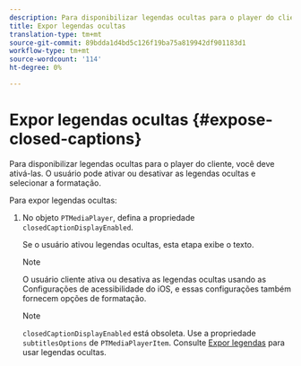 ```yaml
---
description: Para disponibilizar legendas ocultas para o player do cliente, você deve ativá-las. O usuário pode ativar ou desativar as legendas ocultas e selecionar a formatação.
title: Expor legendas ocultas
translation-type: tm+mt
source-git-commit: 89bdda1d4bd5c126f19ba75a819942df901183d1
workflow-type: tm+mt
source-wordcount: '114'
ht-degree: 0%

---
```



# Expor legendas ocultas {#expose-closed-captions}

Para disponibilizar legendas ocultas para o player do cliente, você deve ativá-las. O usuário pode ativar ou desativar as legendas ocultas e selecionar a formatação.

Para expor legendas ocultas:

1. No objeto `PTMediaPlayer`, defina a propriedade `closedCaptionDisplayEnabled`.

   Se o usuário ativou legendas ocultas, esta etapa exibe o texto.

   >[!NOTE]
   >
   >O usuário cliente ativa ou desativa as legendas ocultas usando as Configurações de acessibilidade do iOS, e essas configurações também fornecem opções de formatação.

   >[!NOTE]
   >
   >`closedCaptionDisplayEnabled` está obsoleta. Use a propriedade `subtitlesOptions` de `PTMediaPlayerItem`. Consulte [Expor legendas](../../../tvsdk-3x-ios-prog/c-ios-closed-captioning-and-subtitles-ios/c-ios-closed-captioning-and-subtitles-reqts-ios/t-ios-subtitles-exposing-ios.md) para usar legendas ocultas.